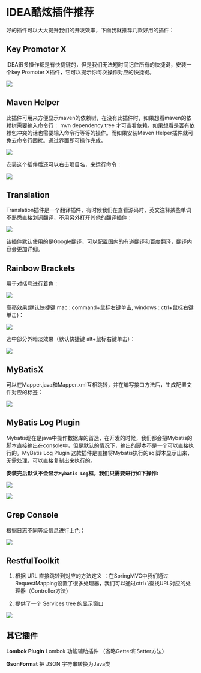 # IDEA酷炫插件推荐

好的插件可以大大提升我们的开发效率，下面我就推荐几款好用的插件：

## Key Promotor X

IDEA很多操作都是有快捷键的，但是我们无法短时间记住所有的快捷键，安装一个key Promoter X插件，它可以提示你每次操作对应的快捷键。

![](../images/52.gif)



## Maven Helper

   此插件可用来方便显示maven的依赖树，在没有此插件时，如果想看maven的依赖树需要输入命令行： mvn dependency:tree  才可查看依赖。如果想看是否有依赖包冲突的话也需要输入命令行等等的操作。而如果安装Maven Helper插件就可免去命令行困扰。通过界面即可操作完成。

![](../images/54.png)

安装这个插件后还可以右击项目名，来运行命令：

![](../images/53.png)

## Translation

Translation插件是一个翻译插件，有时候我们在查看源码时，英文注释某些单词不熟悉直接划词翻译，不用另外打开其他的翻译插件：

![](../images/55.png)

该插件默认使用的是Google翻译，可以配置国内的有道翻译和百度翻译，翻译内容会更加详细。

## Rainbow Brackets

用于对括号进行着色：

![](../images/56.png)

高亮效果(默认快捷键 mac : command+鼠标右键单击, windows : ctrl+鼠标右键单击)：

![](../images/57.gif)

选中部分外暗淡效果（默认快捷键 alt+鼠标右键单击）：

![](../images/58.gif)

## MyBatisX

可以在Mapper.java和Mapper.xml互相跳转，并在编写接口方法后，生成配置文件对应的标签：

![](../images/59.gif)



## MyBatis Log Plugin

Mybatis现在是java中操作数据库的首选，在开发的时候，我们都会把Mybatis的脚本直接输出在console中，但是默认的情况下，输出的脚本不是一个可以直接执行的。MyBatis Log Plugin 这款插件是直接将Mybatis执行的sql脚本显示出来，无需处理，可以直接复制出来执行的。

**安装完后默认不会显示`Mybatis Log`框，我们只需要进行如下操作:**

![](../images/60.png)

![](../images/61.png)





## Grep Console

根据日志不同等级信息进行上色：

![](../images/62.png)



## RestfulToolkit

1. 根据 URL 直接跳转到对应的方法定义 ：在SpringMVC中我们通过RequestMapping设置了很多处理器，我们可以通过ctrl+\查找URL对应的处理器（Controller方法）

2. 提供了一个 Services tree 的显示窗口

![](../images/68.png)

## 其它插件

**Lombok Plugin**  Lombok 功能辅助插件 （省略Getter和Setter方法）

**GsonFormat**     把 JSON 字符串转换为Java类

